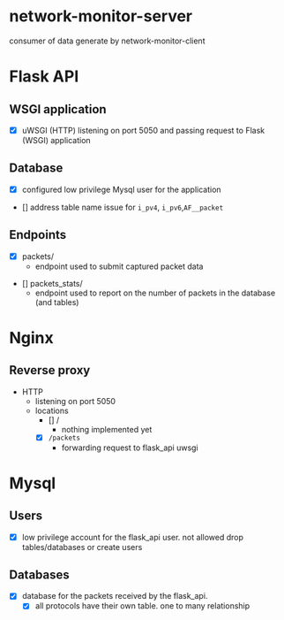 # network-monitor-server
consumer of data generate by network-monitor-client

# Flask API

## WSGI application
- [x] uWSGI (HTTP) listening on port 5050 and passing request to Flask (WSGI) application

## Database
- [x] configured low privilege Mysql user for the application
- [] address table name issue for `i_pv4`, `i_pv6`,`AF__packet` 
## Endpoints
- [x] packets/
  - endpoint used to submit captured packet data

- [] packets_stats/
  - endpoint used to report on the number of packets in the database (and tables)

# Nginx
## Reverse proxy
- HTTP
  - listening on port 5050
  - locations
    - [] /
      - nothing implemented yet
    - [x] `/packets` 
      - forwarding request to flask_api uwsgi

# Mysql

## Users
- [x] low privilege account for the flask_api user. not allowed drop tables/databases or create users  

## Databases
- [x] database for the packets received by the flask_api.
  - [x] all protocols have their own table. one to many relationship 